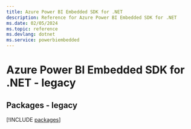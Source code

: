 ```yaml
---
title: Azure Power BI Embedded SDK for .NET
description: Reference for Azure Power BI Embedded SDK for .NET
ms.date: 02/05/2024
ms.topic: reference
ms.devlang: dotnet
ms.service: powerbiembedded
---
```

# Azure Power BI Embedded SDK for .NET - legacy
## Packages - legacy
[!INCLUDE [packages](power-bi-embedded-index.md)]